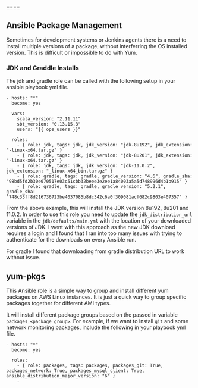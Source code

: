 ====
## Ansible Package Management

Sometimes for development systems or Jenkins agents there is a need to install multiple versions of a package, without interferring the OS installed version. This is difficult or impossible to do with Yum.

### JDK and Graddle Installs

The jdk and gradle role can be called with the following setup in your ansible playbook yml file.

```
- hosts: "*"
  become: yes

  vars:
    scala_version: "2.11.11"
    sbt_version: "0.13.15.3"
    users: "{{ ops_users }}"

  roles:
    - { role: jdk, tags: jdk, jdk_version: "jdk-8u192", jdk_extension: "-linux-x64.tar.gz" }
    - { role: jdk, tags: jdk, jdk_version: "jdk-8u201", jdk_extension: "-linux-x64.tar.gz" }
    - { role: jdk, tags: jdk, jdk_version: "jdk-11.0.2", jdk_extension: "_linux-x64_bin.tar.gz" }
    - { role: gradle, tags: gradle, gradle_version: "4.6", gradle_sha: "98bd5fd2b30e070517e03c51cbb32beee3e2ee1a84003a5a5d748996d4b1b915" }
    - { role: gradle, tags: gradle, gradle_version: "5.2.1", gradle_sha: "748c33ff8d216736723be4037085b8dc342c6a0f309081acf682c9803e407357" }
```

From the above example, this will install the JDK version 8u192, 8u201 and 11.0.2. In order to use this role you need to update the `jdk_distribution_url` variable in the `jdk/defaults/main.yml`  with the location of your downloaded versions of JDK. I went with this approach as the new JDK download requires a login and I found that I ran into too many issues with trying to authenticate for the downloads on every Ansible run.

For gradle I found that downloading from gradle distribution URL to work without issue. 


## yum-pkgs
This Ansible role is a simple way to group and install different yum packages on AWS Linux instances. It is just a quick way to group specific packages together for different AMI types. 

It will install different package groups based on the passed in variable `packages_<package group>`. For example, if we want to install `git` and some network monitoring packages, include the following in your playbook yml file. 

```
- hosts: "*"
  become: yes

  roles:
    - { role: packages, tags: packages, packages_git: True, packages_network: True, packages_mysql_client: True, ansible_distribution_major_version: "6" }
    - 
```



